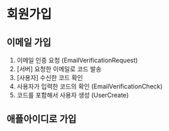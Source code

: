 # 회원가입

## 이메일 가입

1. 이메일 인증 요청 (EmailVerificationRequest)
2. [서버] 요청한 이메일로 코드 발송
3. [사용자] 수신한 코드 확인
4. 사용자가 입력한 코드의 확인 (EmailVerificationCheck)
5. 코드를 포함해서 사용자 생성 (UserCreate)



## 애플아이디로 가입
